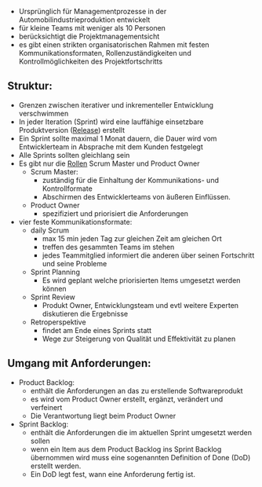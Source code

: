 - Ursprünglich für Managementprozesse in der Automobilindustrieproduktion entwickelt
- für kleine Teams mit weniger als 10 Personen
- berücksichtigt die Projektmanagementsicht
- es gibt einen strikten organisatorischen Rahmen mit festen Kommunikationsformaten, Rollenzuständigkeiten und Kontrollmöglichkeiten des Projektfortschritts

## Struktur:
- Grenzen zwischen iterativer und inkrementeller Entwicklung verschwimmen
- In jeder Iteration (Sprint) wird eine lauffähige einsetzbare Produktversion ([Release](Release.md)) erstellt
- Ein Sprint sollte maximal 1 Monat dauern, die Dauer wird vom Entwicklerteam in Absprache mit dem Kunden festgelegt
- Alle Sprints sollten gleichlang sein
- Es gibt nur die [Rollen](Rollen.md) Scrum Master und Product Owner
	- Scrum Master:
		- zuständig für die Einhaltung der Kommunikations- und Kontrollformate
		- Abschirmen des Entwicklerteams von äußeren Einflüssen.
	- Product Owner
		- spezifiziert und priorisiert die Anforderungen
- vier feste Kommunikationsformate:
	- daily Scrum
		- max 15 min jeden Tag zur gleichen Zeit am gleichen Ort
		- treffen des gesammten Teams im stehen
		- jedes Teammitglied informiert die anderen über seinen Fortschritt und seine Probleme
	- Sprint Planning
		- Es wird geplant welche priorisierten Items umgesetzt werden können
	- Sprint Review
		- Produkt Owner, Entwicklungsteam und evtl weitere Experten diskutieren die Ergebnisse
	- Retroperspektive
		- findet am Ende eines Sprints statt
		- Wege zur Steigerung von Qualität und Effektivität zu planen
## Umgang mit Anforderungen:
- Product Backlog:
	- enthält die Anforderungen an das zu erstellende Softwareprodukt
	- es wird vom Product Owner erstellt, ergänzt, verändert und verfeinert
	- Die Verantwortung liegt beim Product Owner
- Sprint Backlog:
	- enthält die Anforderungen die im aktuellen Sprint umgesetzt werden sollen
	- wenn ein Item aus dem Product Backlog ins Sprint Backlog übernommen wird muss eine sogenannten Definition of Done (DoD) erstellt werden.
	- Ein DoD legt fest, wann eine Anforderung fertig ist.
	